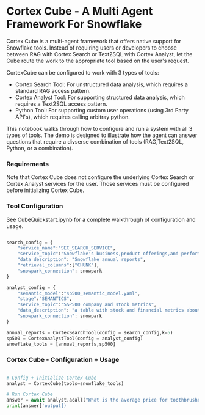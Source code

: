 # Cortex Cube - A Multi Agent Framework For Snowflake 

Cortex Cube is a multi-agent framework that offers native support for Snowflake tools. Instead of requiring users or developers to choose between RAG with Cortex Search or Text2SQL with Cortex Analyst, let the Cube route the work to the appropriate tool based on the user's request.

CortexCube can be configured to work with 3 types of tools:
- Cortex Search Tool: For unstructured data analysis, which requires a standard RAG access pattern.
- Cortex Analyst Tool: For supporting structured data analysis, which requires a Text2SQL access pattern.
- Python Tool: For supporting custom user operations (using 3rd Party API's), which requires calling arbitray python.

This notebook walks through how to configure and run a system with all 3 types of tools. The demo is designed to illustrate how the agent can answer questions that require a divserse combination of tools (RAG,Text2SQL, Python, or a combination).

### Requirements

Note that Cortex Cube does not configure the underlying Cortex Search or Cortex Analyst services for the user. Those services must be configured before initializing Cortex Cube.

### Tool Configuration

See CubeQuickstart.ipynb for a complete walkthrough of configuration and usage.

```python

search_config = {
    "service_name":"SEC_SEARCH_SERVICE",
    "service_topic":"Snowflake's business,product offerings,and performance",
    "data_description": "Snowflake annual reports",
    "retrieval_columns":["CHUNK"],
    "snowpark_connection": snowpark
}

analyst_config = {
    "semantic_model":"sp500_semantic_model.yaml",
    "stage":"SEMANTICS",
    "service_topic":"S&P500 company and stock metrics",
    "data_description": "a table with stock and financial metrics about S&P500 companies ",
    "snowpark_connection": snowpark
}

annual_reports = CortexSearchTool(config = search_config,k=5)
sp500 = CortexAnalystTool(config = analyst_config)
snowflake_tools = [annual_reports,sp500]
```

### Cortex Cube - Configuration + Usage
````python

# Config + Initialize Cortex Cube
analyst = CortexCube(tools=snowflake_tools)

# Run Cortex Cube
answer = await analyst.acall("What is the average price for toothbrushes?")
print(answer['output])

````